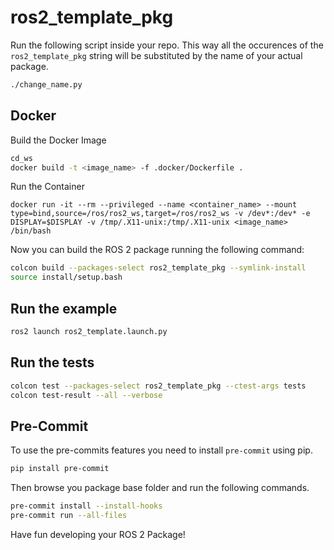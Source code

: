 # ros2_template_pkg

Run the following script inside your repo. This way all the occurences of the `ros2_template_pkg` string will be substituted by the name of your actual package.

``` bash
./change_name.py
```

## Docker

Build the Docker Image
```bash
cd_ws
docker build -t <image_name> -f .docker/Dockerfile .
```

Run the Container
```
docker run -it --rm --privileged --name <container_name> --mount type=bind,source=/ros/ros2_ws,target=/ros/ros2_ws -v /dev*:/dev* -e DISPLAY=$DISPLAY -v /tmp/.X11-unix:/tmp/.X11-unix <image_name> /bin/bash
```

Now you can build the ROS 2 package running the following command:

```bash
colcon build --packages-select ros2_template_pkg --symlink-install
source install/setup.bash
```

## Run the example
```bash
ros2 launch ros2_template.launch.py
```

## Run the tests
```bash
colcon test --packages-select ros2_template_pkg --ctest-args tests
colcon test-result --all --verbose
```

## Pre-Commit

To use the pre-commits features you need to install `pre-commit` using pip.
```bash
pip install pre-commit
```

Then browse you package base folder and run the following commands.
```bash
pre-commit install --install-hooks
pre-commit run --all-files
```


Have fun developing your ROS 2 Package!
